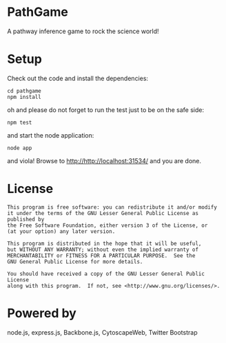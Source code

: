 # PathGame #
A pathway inference game to rock the science world!

# Setup #
Check out the code and install the dependencies:

	cd pathgame
	npm install

oh and please do not forget to run the test just to be on the safe side:

	npm test

and start the node application:

	node app

and viola! Browse to [http://http://localhost:31534/](http://localhost:31534/) and you are done.

# License #
    This program is free software: you can redistribute it and/or modify
    it under the terms of the GNU Lesser General Public License as published by
    the Free Software Foundation, either version 3 of the License, or
    (at your option) any later version.

    This program is distributed in the hope that it will be useful,
    but WITHOUT ANY WARRANTY; without even the implied warranty of
    MERCHANTABILITY or FITNESS FOR A PARTICULAR PURPOSE.  See the
    GNU General Public License for more details.

    You should have received a copy of the GNU Lesser General Public License
    along with this program.  If not, see <http://www.gnu.org/licenses/>.

# Powered by #
node.js, express.js, Backbone.js, CytoscapeWeb, Twitter Bootstrap
